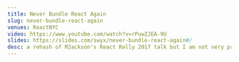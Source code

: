 ```yaml
---
title: Never Bundle React Again
slug: never-bundle-react-again
venues: ReactNYC
video: https://www.youtube.com/watch?v=rPuwZJEA-9U
slides: https://slides.com/swyx/never-bundle-react-again#/
desc: a rehash of MJackson's React Rally 2017 talk but I am not very proud of it
---
```

